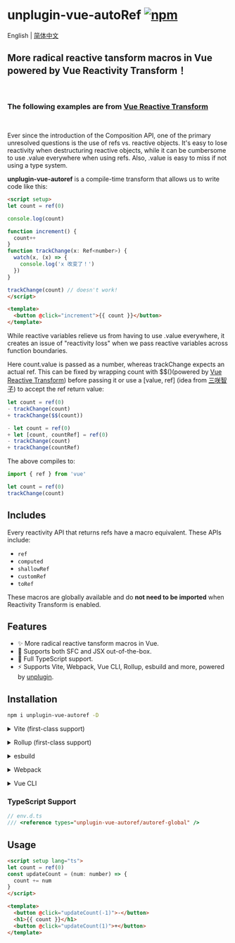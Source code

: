 # unplugin-vue-autoRef [![npm](https://img.shields.io/npm/v/unplugin-vue-autoref.svg)](https://npmjs.com/package/unplugin-vue-autoref)

English | [简体中文](./README-zh-CN.md)

## More radical reactive tansform macros in Vue powered by Vue Reactivity Transform！
<br/>

### The following examples are from [Vue Reactive Transform](https://cn.vuejs.org/guide/extras/reactivity-transform.html)

<br/>

Ever since the introduction of the Composition API, one of the primary unresolved questions is the use of refs vs. reactive objects. It's easy to lose reactivity when destructuring reactive objects, while it can be cumbersome to use .value everywhere when using refs. Also, .value is easy to miss if not using a type system.

**unplugin-vue-autoref** is a compile-time transform that allows us to write code like this:
```html
<script setup>
let count = ref(0)

console.log(count)

function increment() {
  count++
}
function trackChange(x: Ref<number>) {
  watch(x, (x) => {
    console.log('x 改变了！')
  })
}

trackChange(count) // doesn't work!
</script>

<template>
  <button @click="increment">{{ count }}</button>
</template>
```

While reactive variables relieve us from having to use .value everywhere, it creates an issue of "reactivity loss" when we pass reactive variables across function boundaries. 

Here count.value is passed as a number, whereas trackChange expects an actual ref. This can be fixed by wrapping count with $$()(powered by [Vue Reactive Transform](https://vuejs.org/guide/extras/reactivity-transform.html#retaining-reactivity-across-function-boundaries)) before passing it or use a [value, ref] (idea from [三咲智子](https://github.com/sxzz)) to accept the ref return value:

```ts
let count = ref(0)
- trackChange(count)
+ trackChange($$(count))
```
```ts
- let count = ref(0)
+ let [count, countRef] = ref(0)
- trackChange(count)
+ trackChange(countRef)
```
The above compiles to:
```ts
import { ref } from 'vue'

let count = ref(0)
trackChange(count)
```

## Includes
Every reactivity API that returns refs have a macro equivalent. These APIs include:

- `ref`
- `computed`
- `shallowRef`
- `customRef`
- `toRef`

These macros are globally available and do **not need to be imported** when Reactivity Transform is enabled.

## Features


- ✨ More radical reactive tansform macros in Vue.
- 💚 Supports both SFC and JSX out-of-the-box.
- 🦾 Full TypeScript support.
- ⚡️ Supports Vite, Webpack, Vue CLI, Rollup, esbuild and more, powered by [unplugin](https://github.com/unjs/unplugin).

## Installation

```bash
npm i unplugin-vue-autoref -D
```

<details>
<summary>Vite (first-class support)</summary><br>

```ts
// vite.config.ts
import AutoRef from 'unplugin-vue-autoref/vite'
import Vue from '@vitejs/plugin-vue'

export default defineConfig({
  plugins: [AutoRef(), Vue({ reactivityTransform: true })],
})
```

<br></details>

<details>
<summary>Rollup (first-class support)</summary><br>

```ts
// rollup.config.js
import Vue from 'unplugin-vue/rollup'
import AutoRef from 'unplugin-vue-autoref/rollup'

export default {
  plugins: [AutoRef(), Vue({ reactivityTransform: true })], // must be before Vue plugin!
}
```

<br></details>

<details>
<summary>esbuild</summary><br>

```ts
// esbuild.config.js
import { build } from 'esbuild'

build({
  plugins: [
    require('unplugin-vue-autoref/esbuild')(), // must be before Vue plugin!
    require('unplugin-vue/esbuild')(),
  ],
})
```

<br></details>

<details>
<summary>Webpack</summary><br>

```ts
// webpack.config.js
module.exports = {
  /* ... */
  plugins: [
    require('unplugin-vue-autoref/webpack')(), // must be before Vue plugin!
    require('unplugin-vue/webpack')(),
  ],
}
```

<br></details>

<details>
<summary>Vue CLI</summary><br>

```ts
// vue.config.js
module.exports = {
  configureWebpack: {
    plugins: [require('unplugin-vue-autoref/webpack')()],
  },
}
```

<br></details>

### TypeScript Support

```ts
// env.d.ts
/// <reference types="unplugin-vue-autoref/autoref-global" />
```

## Usage

```html
<script setup lang="ts">
let count = ref(0)
const updateCount = (num: number) => {
  count += num
}
</script>

<template>
  <button @click="updateCount(-1)">-</button>
  <h1>{{ count }}</h1>
  <button @click="updateCount(1)">+</button>
</template>

```

